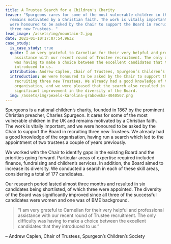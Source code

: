 ```yaml
---
title: A Trustee Search for a Children's Charity
teaser: "Spurgeons cares for some of the most vulnerable children in the UK and
  remains motivated by a Christian faith. The work is vitally important, and we
  were honoured to be asked by the Chair to support the Board in recruiting
  three new Trustees. "
lead_image: /assets/img/mountain-2.jpg
date: 2021-01-10T17:07:54.963Z
case_study:
  is_case_study: true
  quote: I am very grateful to Carnelian for their very helpful and professional
    assistance with our recent round of Trustee recruitment. The only difficulty
    was having to make a choice between the excellent candidates that they
    introduced to us.
  attribution: Andrew Caplen, Chair of Trustees, Spurgeon’s Children’s Society
  introduction: We were honoured to be asked by the Chair to support the Board in
    recruiting three new Trustees. We already had a good knowledge of the
    organisation, and we were pleased that the search also resulted in a
    significant improvement in the diversity of the Board.
  img: /assets/img/pexels-karolina-grabowska-4040567.png
---
```

Spurgeons is a national children’s charity, founded in 1867 by the prominent Christian preacher, Charles Spurgeon. It cares for some of the most vulnerable children in the UK and remains motivated by a Christian faith. The work is vitally important, and we were honoured to be asked by the Chair to support the Board in recruiting three new Trustees. We already had a good knowledge of the organisation, having run a search which led to the appointment of two trustees a couple of years previously.

We worked with the Chair to identify gaps in the existing Board and the priorities going forward. Particular areas of expertise required included finance, fundraising and children’s services. In addition, the Board aimed to increase its diversity. We conducted a search in each of these skill areas, considering a total of 177 candidates.

Our research period lasted almost three months and resulted in six candidates being shortlisted, of which three were appointed. The diversity of the Board was significantly improved since all three of the successful candidates were women and one was of BME background.

> "I am very grateful to Carnelian for their very helpful and professional assistance with our recent round of Trustee recruitment. The only difficulty was having to make a choice between the excellent candidates that they introduced to us.” 

– Andrew Caplen, Chair of Trustees, Spurgeon’s Children’s Society